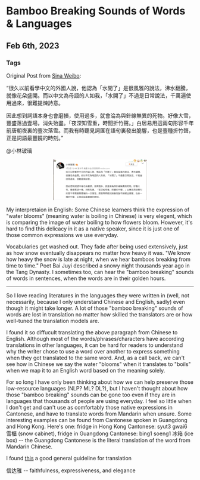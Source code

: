 <md-block>

# Bamboo Breaking Sounds of Words & Languages
## Feb 6th, 2023
### Tags

Original Post from [Sina Weibo](https://weibo.com/7299100067/MmqjH8XiT?type=comment):

“很久以前看學中文的外國人說，他認為「水開了」是很風雅的說法，沸水翻騰，就像花朵盛開。而以中文為母語的人如我，「水開了」不過是日常說法，千萬遍使用過來，很難提煉詩意。

因此想到詞語本身也會磨損，使用過多，就會淪為與針線無異的死物。好像大雪，豐盛落過壹場，消失殆盡。「夜深知雪重，時聞折竹聲。」白居易用這兩句形容千年前唐朝夜裏的壹次落雪。而我有時聽見詞匯在語句裏發出脆響，也是壹種折竹聲，正是詞語最豐饒的時刻。”

@小林玻璃

<p align="center">
  <img src="/blogs-posts/blogs-images/2023-02-06-weibo.jpeg" width="50%" height="50%" >
</p>

My interpretaion in English:
Some Chinese learners think the expression of "water blooms" (meaning water is boiling in Chinese) is very elegent, which is comparing the image of water boiling to how flowers bloom. However, it's hard to find this delicacy in it as a native speaker, since it is just one of those common expressions we use everyday.

Vocabularies get washed out. They fade after being used extensively, just as how snow eventually disappears no matter how heavy it was. "We know how heavy the snow is late at night, when we hear bamboos breaking from time to time." Poet Bai Juyi described a snowy night thousands year ago in the Tang Dynasty. I sometimes too, can hear the "bamboo breaking" sounds of words in sentences, when the words are in their golden hours.

-------------------------------------------------------------------------

So I love reading literatures in the languages they were written in (well, not necessarily, because I only understand Chinese and English, sadly) even though it might take longer. A lot of those "bamboo breaking" sounds of words are lost in translation no matter how skilled the translators are or how well-tuned the translation models are.

I found it so diffucult translating the above paragraph from Chinese to English. Although most of the words/phrases/characters have according translations in other languages, it can be hard for readers to understand why the writer chose to use a word over another to express something when they got translated to the same word. And, as a call back, we can't see how in Chinese we say the water "blooms" when it translates to "boils" when we map it to an English word based on the meaning solely.

For so long I have only been thinking about how we can help preserve those low-resource languages (NLP? ML? DL?), but I haven't thought about how those "bamboo breaking" sounds can be gone too even if they are in languages that thousands of people are using everyday. I feel so little when I don't get and can't use as comfortably those native expressions in Cantonese, and have to translate words from Mandarin when unsure. Some interesting examples can be found from Cantonese spoken in Guangdong and Hong Kong. Here's one: fridge in Hong Kong Cantonese: syut3 gwai6 雪櫃 (snow cabinet), fridge in Guangdong Cantonese: bing1 soeng1 冰箱 (ice box) -- the Guangdong Cantonese is the literal translation of the word from Mandarin Chinese.

I found [this](https://zh.wikipedia.org/zh-hans/%E4%BF%A1%E8%BE%BE%E9%9B%85) a good general guideline for translation

信达雅 -- faithfulness, expressiveness, and elegance
</md-block>

